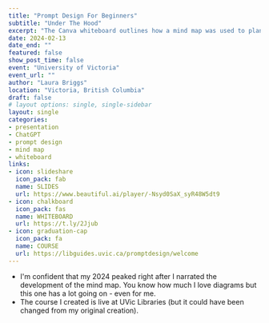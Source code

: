 ```yaml
---
title: "Prompt Design For Beginners"
subtitle: "Under The Hood"
excerpt: "The Canva whiteboard outlines how a mind map was used to plan an asynchronous, modular prompt design workshop for ChatGPT-3.5. It includes a detailed example demonstrating the use of delimiters in your prompts."
date: 2024-02-13
date_end: ""
featured: false
show_post_time: false
event: "University of Victoria"
event_url: ""
author: "Laura Briggs"
location: "Victoria, British Columbia"
draft: false
# layout options: single, single-sidebar
layout: single
categories:
- presentation
- ChatGPT
- prompt design
- mind map
- whiteboard
links:
- icon: slideshare
  icon_pack: fab
  name: SLIDES
  url: https://www.beautiful.ai/player/-Nsyd0SaX_syR48W5dt9
- icon: chalkboard
  icon_pack: fas
  name: WHITEBOARD
  url: https://t.ly/2Jjub
- icon: graduation-cap
  icon_pack: fa
  name: COURSE
  url: https://libguides.uvic.ca/promptdesign/welcome
---
```


* I'm confident that my 2024 peaked right after I narrated the development of the mind map. You know how much I love diagrams but this one has a lot going on - even for me.
* The course I created is live at UVic Libraries (but it could have been changed from my original creation).